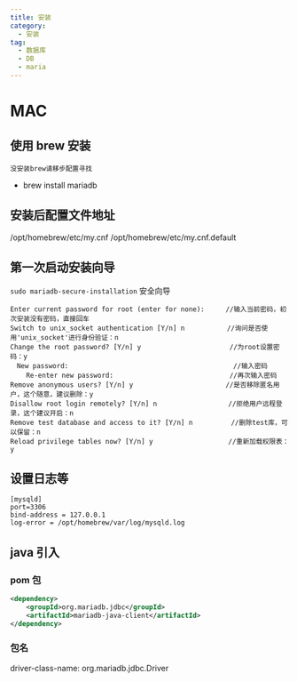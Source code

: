 ```yaml
---
title: 安装
category:
  - 安装
tag:
  - 数据库 
  - DB 
  - maria
---
```


# MAC

## 使用 brew 安装

`没安装brew请移步配置寻找`
- brew install mariadb

## 安装后配置文件地址

/opt/homebrew/etc/my.cnf
/opt/homebrew/etc/my.cnf.default

## 第一次启动安装向导

`sudo mariadb-secure-installation` 安全向导

```shell
Enter current password for root (enter for none):　　  //输入当前密码，初次安装没有密码，直接回车
Switch to unix_socket authentication [Y/n] n 　　　　   //询问是否使用'unix_socket'进行身份验证：n
Change the root password? [Y/n] y 　　　　　　　　        //为root设置密码：y
　New password: 　　　　　　　　　　　　　　 　　             //输入密码
    Re-enter new password: 　　　　　　　　　　 　         //再次输入密码
Remove anonymous users? [Y/n] y　　　　　　　　          //是否移除匿名用户，这个随意，建议删除：y
Disallow root login remotely? [Y/n] n 　　　　　　       //拒绝用户远程登录，这个建议开启：n
Remove test database and access to it? [Y/n] n  　      //删除test库，可以保留：n
Reload privilege tables now? [Y/n] y 　　　　　　        //重新加载权限表：y
```

## 设置日志等

```
[mysqld]
port=3306
bind-address = 127.0.0.1
log-error = /opt/homebrew/var/log/mysqld.log
```

## java 引入

### pom 包

```xml
<dependency>
    <groupId>org.mariadb.jdbc</groupId>
    <artifactId>mariadb-java-client</artifactId>
</dependency>
```

### 包名

driver-class-name: org.mariadb.jdbc.Driver
